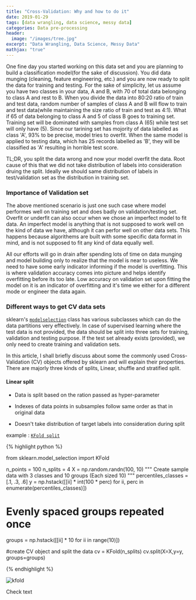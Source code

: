 ```yaml
---
title: "Cross-Validation: Why and how to do it"
date: 2019-01-29
tags: [data wrangling, data science, messy data]
categories: Data pre-processing
header:
  image: "/images/tree.jpg"
excerpt: "Data Wrangling, Data Science, Messy Data"
mathjax: "true"
---
```


One fine day you started working on this data set and you are planning to build a classification model(for the sake of discussion). You did data munging 
(cleaning, feature engineering, etc.) and you are now ready to split the data for training and testing. For the sake of simplicity, let us assume you have
two classes in your data, A and B, with 70 of total data belonging to class A and rest to B. When you divide the data into 80:20 ratio of train and test 
data, random number of samples of class A and B will flow to train and test data(while maintaining the size ratio of train and test as 4:1). What if 65 of 
data belonging to class A and 5 of class B goes to training set. Training set will be dominated with samples from class A (65) while test set will only 
have (5). Since our tarining set has mojority of data labelled as class 'A', 93% to be precise, model tries to overfit. When the same model is applied 
to testing data, which has 25 records labelled as 'B', they will be classified as 'A' resulting in horrible test score.

TL;DR, you split the data wrong and now your model overfit the data. Root cause of this that we did not take distribution of labels into consideration 
druing the split. Ideally we should same distribution of labels in test/validation set as the distribution in training set.  

### Importance of Validation set

The above mentioned scenario is just one such case where model performes well on training set and does badly on validation/testing set. Overfit or underfit 
can also occur when we chose an imperfect model to fit data. An imperfect model is anything that is not supposed to work well on the kind of data we have, 
although it can perfor well on other data sets. This happens because algorithems are built with some specific data format in mind, and is not supposed to 
fit any kind of data equally well.  

All our efforts will go in drain after spending lots of time on data munging and model building only to realize that the model is near to useless. We need 
to have some early indicator informing if the model is overfitting. This is where validation accuracy comes into picture and helps identify overfitting before 
its too late. Low accuracy on validation set upon fitting the model on it is an indicator of overfitting and it's time we either for a different mode or 
engineer the data again.

### Different ways to get CV data sets

sklearn's [`modelselection`][modelsel] class has various subclasses which can do the data partitions very effectively. In case of supervised learning where the test 
data is not provided, the data should be split into three sets for training, validation and testing purpose. If the test set already exists (provided), we only 
need to create training and validation sets.

In this article, I shall briefly discuss about some the commonly used Cross-Validation (CV) objects offered by sklearn and will explain their properties. 
There are majorly three kinds of splits, Linear, shuffle and stratified split. 

#### Linear split

* Data is split based on the ration passed as hyper-parameter 

* Indexes of data points in subsamples follow same order as that in original data

* Doesn't take distribution of target labels into consideration during split

example : [`KFold split`][kfold]

{% highlight python %}

from sklearn.model_selection import KFold

n_points = 100
n_splits = 4
X = np.random.randn(100, 10)
"""
	Create sample data with 3 classes and 10 groups (Each sized 10)
"""
percentiles_classes = [.1, .3, .6]
y = np.hstack([[ii] * int(100 * perc)
               for ii, perc in enumerate(percentiles_classes)])

# Evenly spaced groups repeated once
groups = np.hstack([[ii] * 10 for ii in range(10)])

#create CV object and split the data
cv = KFold(n_splits)
cv.split(X=X,y=y, groups=groups)

{% endhighlight %}


![kfold](https://github.com/srikarvaka/srikarvaka.github.io/images/kfold.PNG)


Check text


[pd-doc]: http://pandas.pydata.org/pandas-docs/stable/
[modelsel]: https://scikit-learn.org/stable/modules/classes.html#module-sklearn.model_selection
[kfold]: https://scikit-learn.org/stable/modules/generated/sklearn.model_selection.KFold.html#sklearn.model_selection.KFold
[4]: https://pandas.pydata.org/pandas-docs/stable/generated/pandas.Series.map.html
[5]: https://pandas.pydata.org/pandas-docs/version/0.23.4/generated/pandas.cut.html
[6]: https://pandas.pydata.org/pandas-docs/version/0.23.4/generated/pandas.qcut.html
[7]: https://pandas.pydata.org/pandas-docs/stable/generated/pandas.DataFrame.loc.html
[8]: https://pandas.pydata.org/pandas-docs/stable/generated/pandas.DataFrame.iloc.html

